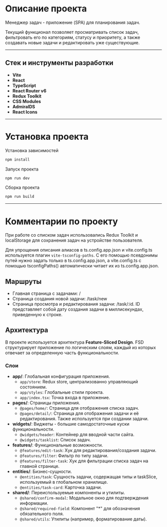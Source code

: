 # Описание проекта

Менеджер задач - приложение (SPA) для планирования задач. 

Текущий функционал позволяет просматривать список задач, фильтровать его по категориям, статусу и приоритету, а также создавать новые задачи и редактировать уже существующие. 

---

## Стек и инструменты разработки

- **Vite**
- **React** 
- **TypeScript**
- **React Router v6**
- **Redux Toolkit**
- **CSS Modules**
- **AdmiralDS**
- **React Icons**

---

# Установка проекта

Установка зависимостей

```bash
npm install
```

Запуск проекта

```bash
npm run dev
```

Сборка проекта

```bash
npm run build
```
---

# Комментарии по проекту

При работе со списком задач использовались Redux Toolkit и localStorage для сохранения задач на устройстве пользователя.

Для упрощения описания алиасов в ts.config.app.json и vite.config.ts используется плагин `vite-tsconfig-paths`. С его помощью псевдонимы путей нужно задать только в ts.config.app.json, а vite.config.ts с помощью tsconfigPaths() автоматически читает их из ts.config.app.json.


## Маршруты

- Главная страница с задачами: /
- Страница создания новой задачи: /task/new
- Страница просмотра и редактирования задачи: /task/:id.
  ID представляет собой дату создания задачи в миллисекундах, приведенную к строке.


## Архитектура

В проекте используется архитектура **Feature-Sliced Design**. FSD структурирует приложение по логическим слоям, каждый из которых отвечает за определенную часть функциональности.

### Слои

- **app/**: Глобальная конфигурация приложения.
  - `app/store`: Redux store, централизованно управляющий состоянием.
  - `app/styles`: Глобальные стили проекта.
  - `app/index.tsx`: Точка входа в приложение.
- **pages/**: Страницы приложения.
  - `@pages/home/`: Страница для отображения списка задач.
  - `@pages/detail/`: Страница для отображения задачи и её редактирования. Также используется при создании задачи.
- **widgets/**: Виджеты - большие самодостаточные куски функциональности.
  - `@widgets/header`: Контейнер для вводной части сайта.
  - `@widgets/tasklist`: Список задач.
- **features/**: Функциональные возможности.
  - `@features/edit-task`: Хук для редактирования/создания задачи.
  - `@features/filter`: Фильтр по типу задачи.
  - `@features/filter-task`: Хук для фильтрации списка задач на главной странице.
- **entities/**: Бизнес-сущности.
  - `@entities/task`: Сущность задачи, содержащая типы и taskSlice, используемый в глобальном хранилище.
  - `@entities/task-card`: Карточка задачи.
- **shared/**: Переиспользуемые компоненты и утилиты.
  - `@shared/confirm-modal`: Модальное окно для подтверждения информации.
  - `@shared/required-field`: Компонент "*" для обозначения обязательного поля.
  - `@shared/utils`: Утилиты (например, форматирование даты).


